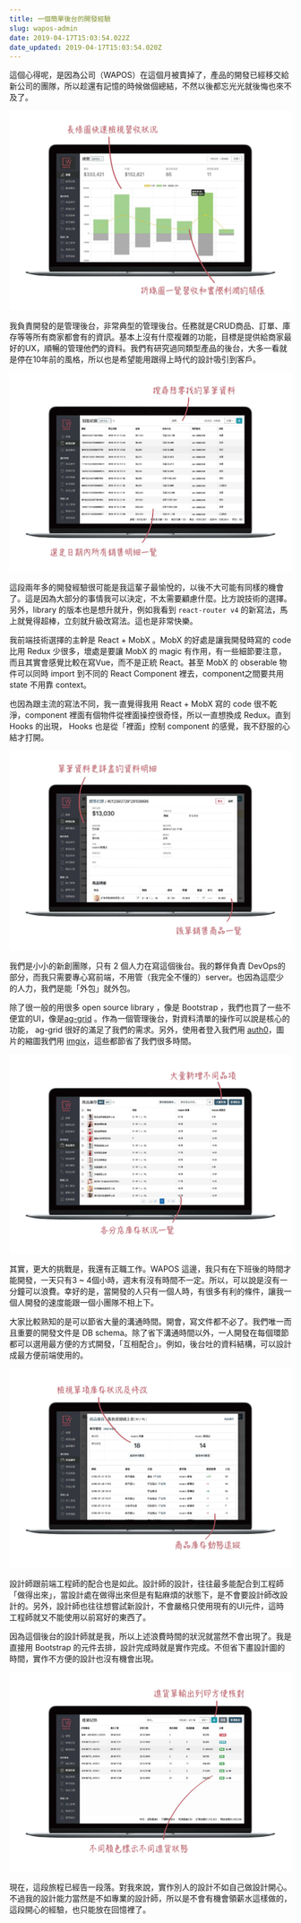 ```yaml
---
title: 一個簡單後台的開發經驗
slug: wapos-admin
date: 2019-04-17T15:03:54.022Z
date_updated: 2019-04-17T15:03:54.020Z
---
```


這個心得呢，是因為公司（WAPOS）在這個月被賣掉了，產品的開發已經移交給新公司的團隊，所以趁還有記憶的時候做個總結，不然以後都忘光光就後悔也來不及了。

![](./2019-04-18/總覽_工作區域-1.jpg)

我負責開發的是管理後台，非常典型的管理後台。任務就是CRUD商品、訂單、庫存等等所有商家都會有的資訊。基本上沒有什麼複雜的功能，目標是提供給商家最好的UX，順暢的管理他們的資料。我們有研究過同類型產品的後台，大多一看就是停在10年前的風格，所以也是希望能用跟得上時代的設計吸引到客戶。

![](./2019-04-18/銷售紀錄1-02.jpg)

這段兩年多的開發經驗很可能是我這輩子最愉悅的，以後不大可能有同樣的機會了。這是因為大部分的事情我可以決定，不太需要顧慮什麼。比方說技術的選擇。另外，library 的版本也是想升就升，例如我看到 `react-router v4` 的新寫法，馬上就覺得超棒，立刻就升級改寫法。這也是非常快樂。

我前端技術選擇的主幹是 React + MobX 。MobX 的好處是讓我開發時寫的 code 比用 Redux 少很多，壞處是要讓 MobX 的 magic 有作用，有一些細節要注意，而且其實會感覺比較在寫Vue，而不是正統 React。甚至 MobX 的 obserable 物件可以同時 import 到不同的 React Component 裡去，component之間要共用 state 不用靠 context。

也因為跟主流的寫法不同，我一直覺得我用 React + MobX 寫的 code 很不乾淨，component 裡面有個物件從裡面操控很奇怪，所以一直想換成 Redux。直到 Hooks 的出現， Hooks 也是從「裡面」控制 component 的感覺，我不舒服的心結才打開。

![](./2019-04-18/銷售紀錄2-03.jpg)

我們是小小的新創團隊，只有 2 個人力在寫這個後台。我的夥伴負責 DevOps的部分，而我只需要專心寫前端，不用管（我完全不懂的）server。也因為這麼少的人力，我們是能「外包」就外包。

除了很一般的用很多 open source library ，像是 Bootstrap ，我們也買了一些不便宜的UI，像是[ag-grid](https://www.ag-grid.com/) 。作為一個管理後台，對資料清單的操作可以說是核心的功能， ag-grid 很好的滿足了我們的需求。另外，使用者登入我們用 [auth0](https://www.auth0.com/)，圖片的縮圖我們用
[imgix](https://www.imgix.com/)，這些都節省了我們很多時間。

![](./2019-04-18/商品庫存_工作區域-1.jpg)

其實，更大的挑戰是，我還有正職工作。WAPOS 這邊，我只有在下班後的時間才能開發，一天只有3 ~ 4個小時，週末有沒有時間不一定。所以，可以說是沒有一分鐘可以浪費。幸好的是，當開發的人只有一個人時，有很多有利的條件，讓我一個人開發的速度能跟一個小團隊不相上下。

大家比較熟知的是可以節省大量的溝通時間。開會，寫文件都不必了。我們唯一而且重要的開發文件是 DB schema。除了省下溝通時間以外，一人開發在每個環節都可以選用最方便的方式開發，「互相配合」。例如，後台吐的資料結構，可以設計成最方便前端使用的。

![](./2019-04-18/商品庫存2-02.jpg)

設計師跟前端工程師的配合也是如此。設計師的設計，往往最多能配合到工程師「做得出來」，當設計處在做得出來但是有點麻煩的狀態下，是不會要設計師改設計的。另外，設計師也往往想嘗試新設計，不會嚴格只使用現有的UI元件，這時工程師就又不能使用以前寫好的東西了。

因為這個後台的設計師就是我，所以上述浪費時間的狀況就當然不會出現了。我是直接用 Bootstrap 的元件去排，設計完成時就是實作完成。不但省下畫設計圖的時間，實作不方便的設計也沒有機會出現。

![](./2019-04-18/進貨紀錄1-03.jpg)

現在，這段旅程已經告一段落。對我來說，實作別人的設計不如自己做設計開心。不過我的設計能力當然是不如專業的設計師，所以是不會有機會領薪水這樣做的，這段開心的經驗，也只能放在回憶裡了。
